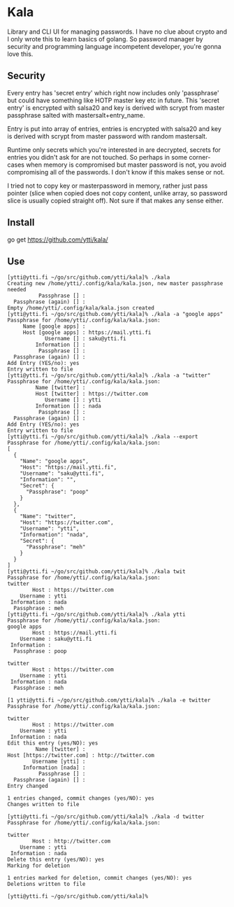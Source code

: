 # Kala
Library and CLI UI for managing passwords. I have no clue about crypto and I
only wrote this to learn basics of golang. So password manager by security and
programming language incompetent developer, you're gonna love this.

## Security
Every entry has 'secret entry' which right now includes only 'passphrase' but
could have something like HOTP master key etc in future. This 'secret entry' is
encrypted with salsa20 and key is derived with scrypt from master passphrase
salted with mastersalt+entry_name.

Entry is put into array of entries, entries is encrypted with salsa20  and key
is derived with scrypt from master password with random mastersalt.

Runtime only secrets which you're interested in are decrypted, secrets for
entries you didn't ask for are not touched. So perhaps in some corner-cases
when memory is compromised but master password is not, you avoid compromising
all of the passwords. I don't know if this makes sense or not.

I tried not to copy key or masterpassword in memory, rather just pass pointer
(slice when copied does not copy content, unlike array, so password slice is
usually copied straight off). Not sure if that makes any sense either.

## Install
go get https://github.com/ytti/kala/

## Use
```
[ytti@ytti.fi ~/go/src/github.com/ytti/kala]% ./kala
Creating new /home/ytti/.config/kala/kala.json, new master passphrase needed
          Passphrase [] : 
  Passphrase (again) [] : 
Empty /home/ytti/.config/kala/kala.json created
[ytti@ytti.fi ~/go/src/github.com/ytti/kala]% ./kala -a "google apps"
Passphrase for /home/ytti/.config/kala/kala.json: 
     Name [google apps] : 
     Host [google apps] : https://mail.ytti.fi
            Username [] : saku@ytti.fi
         Information [] : 
          Passphrase [] : 
  Passphrase (again) [] : 
Add Entry (YES/no): yes
Entry written to file
[ytti@ytti.fi ~/go/src/github.com/ytti/kala]% ./kala -a "twitter"    
Passphrase for /home/ytti/.config/kala/kala.json: 
         Name [twitter] : 
         Host [twitter] : https://twitter.com
            Username [] : ytti
         Information [] : nada
          Passphrase [] : 
  Passphrase (again) [] : 
Add Entry (YES/no): yes
Entry written to file
[ytti@ytti.fi ~/go/src/github.com/ytti/kala]% ./kala --export
Passphrase for /home/ytti/.config/kala/kala.json: 
[
  {
    "Name": "google apps",
    "Host": "https://mail.ytti.fi",
    "Username": "saku@ytti.fi",
    "Information": "",
    "Secret": {
      "Passphrase": "poop"
    }
  },
  {
    "Name": "twitter",
    "Host": "https://twitter.com",
    "Username": "ytti",
    "Information": "nada",
    "Secret": {
      "Passphrase": "meh"
    }
  }
]
[ytti@ytti.fi ~/go/src/github.com/ytti/kala]% ./kala twit    
Passphrase for /home/ytti/.config/kala/kala.json: 
twitter
        Host : https://twitter.com
    Username : ytti
 Information : nada
  Passphrase : meh
[ytti@ytti.fi ~/go/src/github.com/ytti/kala]% ./kala ytti
Passphrase for /home/ytti/.config/kala/kala.json: 
google apps
        Host : https://mail.ytti.fi
    Username : saku@ytti.fi
 Information : 
  Passphrase : poop

twitter
        Host : https://twitter.com
    Username : ytti
 Information : nada
  Passphrase : meh

[1 ytti@ytti.fi ~/go/src/github.com/ytti/kala]% ./kala -e twitter
Passphrase for /home/ytti/.config/kala/kala.json: 

twitter
        Host : https://twitter.com
    Username : ytti
 Information : nada
Edit this entry (yes/NO): yes
         Name [twitter] : 
Host [https://twitter.com] : http://twitter.com
        Username [ytti] : 
     Information [nada] : 
          Passphrase [] : 
  Passphrase (again) [] : 
Entry changed

1 entries changed, commit changes (yes/NO): yes
Changes written to file

[ytti@ytti.fi ~/go/src/github.com/ytti/kala]% ./kala -d twitter
Passphrase for /home/ytti/.config/kala/kala.json: 

twitter
        Host : http://twitter.com
    Username : ytti
 Information : nada
Delete this entry (yes/NO): yes
Marking for deletion

1 entries marked for deletion, commit changes (yes/NO): yes
Deletions written to file

[ytti@ytti.fi ~/go/src/github.com/ytti/kala]% 
```
